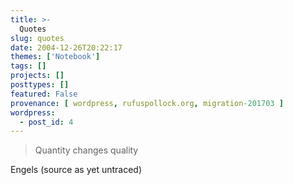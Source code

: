 ```yaml
---
title: >-
  Quotes
slug: quotes
date: 2004-12-26T20:22:17
themes: ['Notebook']
tags: []
projects: []
posttypes: []
featured: False
provenance: [ wordpress, rufuspollock.org, migration-201703 ]
wordpress:
  - post_id: 4
---
```


<blockquote>
	<p>
		Quantity changes quality</p>
</blockquote>
<p>
	Engels (source as yet untraced)</p>

